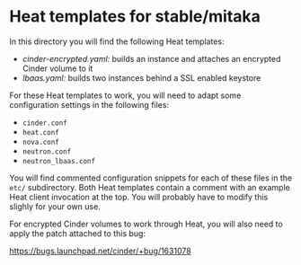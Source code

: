 # Heat templates for stable/mitaka

In this directory you will find the following Heat templates:

* *cinder-encrypted.yaml:* builds an instance and attaches an encrypted Cinder volume to it
* *lbaas.yaml:* builds two instances behind a SSL enabled keystore

For these Heat templates to work, you will need to adapt some configuration
settings in the following files:

* `cinder.conf`
* `heat.conf`
* `nova.conf`
* `neutron.conf`
* `neutron_lbaas.conf`

You will find commented configuration snippets for each of these files in the
`etc/` subdirectory. Both Heat templates contain a comment with an example Heat
client invocation at the top. You will probably have to modify this slighly for
your own use.

For encrypted Cinder volumes to work through Heat, you will also need to apply
the patch attached to this bug:

https://bugs.launchpad.net/cinder/+bug/1631078
